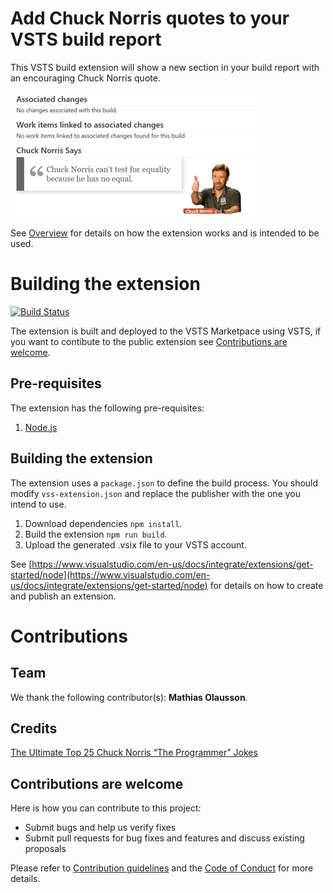 # Add Chuck Norris quotes to your VSTS build report #
This VSTS build extension will show a new section in your build report with an encouraging Chuck Norris quote.

![](docs/chuck-build-report.png)

See [Overview](docs/overview.md) for details on how the extension works and is intended to be used.

# Building the extension #

[![Build Status](https://solidify.visualstudio.com/OSS/_apis/build/status/DevOps.Extensions.ChuckNorris)](https://solidify.visualstudio.com/OSS/_build/latest?definitionId=44)

The extension is built and deployed to the VSTS Marketpace using VSTS, if you want to contibute to the public extension see [Contributions are welcome](#contributions-are-welcome).

## Pre-requisites ##
The extension has the following pre-requisites:

1. [Node.js](https://nodejs.org)

## Building the extension ##
The extension uses a `package.json` to define the build process. You should modify `vss-extension.json` and replace the publisher with the one you intend to use.

1. Download dependencies `npm install`.
2. Build the extension `npm run build`. 
3. Upload the generated .vsix file to your VSTS account.

See [https://www.visualstudio.com/en-us/docs/integrate/extensions/get-started/node](https://www.visualstudio.com/en-us/docs/integrate/extensions/get-started/node) for details on how to create and publish an extension.

# Contributions #

## Team ##

We thank the following contributor(s): **Mathias Olausson**.

## Credits ##

[The Ultimate Top 25 Chuck Norris “The Programmer” Jokes](http://codesqueeze.com/the-ultimate-top-25-chuck-norris-the-programmer-jokes/)

## Contributions are welcome ##

Here is how you can contribute to this project:  

- Submit bugs and help us verify fixes  
- Submit pull requests for bug fixes and features and discuss existing proposals   

Please refer to [Contribution guidelines](docs/CONTRIBUTING.md) and the [Code of Conduct](docs/CODE_OF_CONDUCT.md) for more details.
